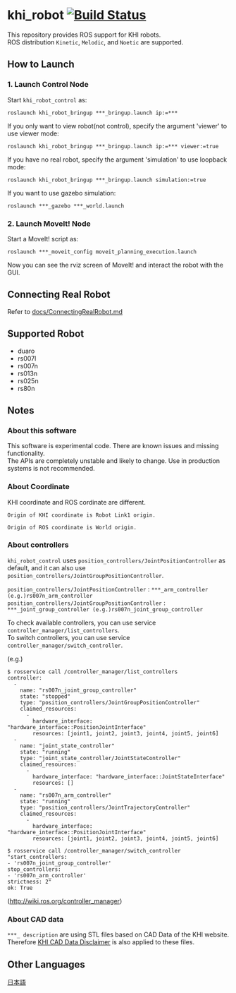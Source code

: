 khi_robot [![Build Status](https://travis-ci.com/Kawasaki-Robotics/khi_robot.svg?branch=master)](https://travis-ci.com/Kawasaki-Robotics/khi_robot)
===================================================================================================================================================

This repository provides ROS support for KHI robots.  
ROS distribution `Kinetic`, `Melodic`, and `Noetic` are supported.

## How to Launch

### 1. Launch Control Node

Start ```khi_robot_control``` as:

```
roslaunch khi_robot_bringup ***_bringup.launch ip:=***
```

If you only want to view robot(not control), specify the argument 'viewer' to use viewer mode:

```
roslaunch khi_robot_bringup ***_bringup.launch ip:=*** viewer:=true
```

If you have no real robot, specify the argument 'simulation' to use loopback mode:

```
roslaunch khi_robot_bringup ***_bringup.launch simulation:=true
```

If you want to use gazebo simulation:

```
roslaunch ***_gazebo ***_world.launch
```

### 2. Launch MoveIt! Node

Start a MoveIt! script as:

```
roslaunch ***_moveit_config moveit_planning_execution.launch
```

Now you can see the rviz screen of MoveIt! and interact the robot with the GUI.

## Connecting Real Robot

Refer to [docs/ConnectingRealRobot.md](docs/ConnectingRealRobot.md)

## Supported Robot

 * duaro
 * rs007l
 * rs007n
 * rs013n
 * rs025n
 * rs80n

## Notes

### About this software

This software is experimental code. There are known issues and missing functionality.  
The APIs are completely unstable and likely to change. Use in production systems is not recommended.

### About Coordinate

KHI coordinate and ROS cordinate are different.

```
Origin of KHI coordinate is Robot Link1 origin.

Origin of ROS coordinate is World origin.
```

### About controllers

`khi_robot_control` uses `position_controllers/JointPositionController` as default, and it can also use `position_controllers/JointGroupPositionController`.  

`position_controllers/JointPositionController` : `***_arm_controller (e.g.)rs007n_arm_controller`  
`position_controllers/JointGroupPositionController` : `***_joint_group_controller (e.g.)rs007n_joint_group_controller`  

To check available controllers, you can use service `controller_manager/list_controllers`.  
To switch controllers, you can use service `controller_manager/switch_controller`.  

(e.g.)
```
$ rosservice call /controller_manager/list_controllers
controller: 
  - 
    name: "rs007n_joint_group_controller"
    state: "stopped"
    type: "position_controllers/JointGroupPositionController"
    claimed_resources: 
      - 
        hardware_interface: "hardware_interface::PositionJointInterface"
        resources: [joint1, joint2, joint3, joint4, joint5, joint6]
  - 
    name: "joint_state_controller"
    state: "running"
    type: "joint_state_controller/JointStateController"
    claimed_resources: 
      - 
        hardware_interface: "hardware_interface::JointStateInterface"
        resources: []
  - 
    name: "rs007n_arm_controller"
    state: "running"
    type: "position_controllers/JointTrajectoryController"
    claimed_resources: 
      - 
        hardware_interface: "hardware_interface::PositionJointInterface"
        resources: [joint1, joint2, joint3, joint4, joint5, joint6]
```
```
$ rosservice call /controller_manager/switch_controller "start_controllers:
- 'rs007n_joint_group_controller'
stop_controllers:
- 'rs007n_arm_controller'
strictness: 2" 
ok: True
```
(http://wiki.ros.org/controller_manager)  

### About CAD data

`***_ description` are using STL files based on CAD Data of the KHI website.  
Therefore [KHI CAD Data Disclaimer](https://robotics.kawasaki.com/en1/products/CAD-disclaimer/?language_id=1) is also applied to these files.

## Other Languages

[日本語](docs/README-ja.md)